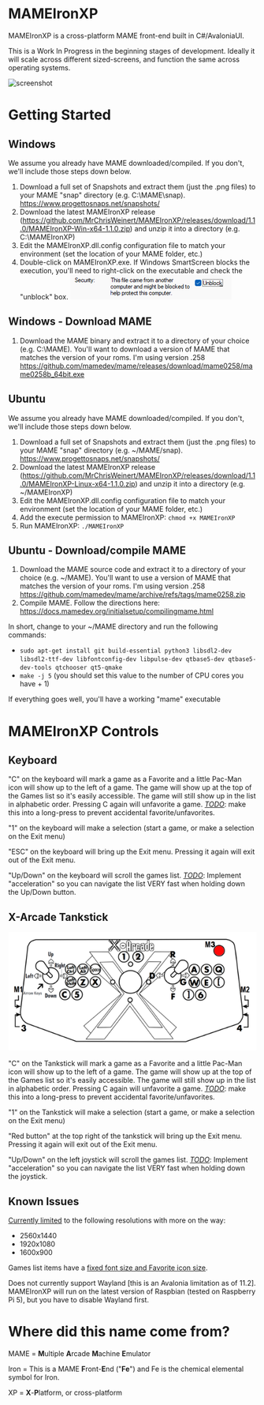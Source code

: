 # MAMEIronXP
MAMEIronXP is a cross-platform MAME front-end built in C#/AvaloniaUI.

This is a Work In Progress in the beginning stages of development.
Ideally it will scale across different sized-screens, and function the same across operating systems.

![screenshot](https://github.com/MrChrisWeinert/MAMEIronXP/blob/main/Assets/Animation.gif?raw=true)

# Getting Started
## Windows
We assume you already have MAME downloaded/compiled. If you don't, we'll include those steps down below.
1) Download a full set of Snapshots and extract them (just the .png files) to your MAME "snap" directory (e.g. C:\MAME\snap). https://www.progettosnaps.net/snapshots/
2) Download the latest MAMEIronXP release (https://github.com/MrChrisWeinert/MAMEIronXP/releases/download/1.1.0/MAMEIronXP-Win-x64-1.1.0.zip) and unzip it into a directory (e.g. C:\MAMEIronXP)
3) Edit the MAMEIronXP.dll.config configuration file to match your environment (set the location of your MAME folder, etc.)
4) Double-click on MAMEIronXP.exe. If Windows SmartScreen blocks the execution, you'll need to right-click on the executable and check the "unblock" box.
![screenshot](https://github.com/MrChrisWeinert/MAMEIronXP/blob/main/Assets/SmartScreen.png?raw=true)


## Windows - Download MAME
1) Download the MAME binary and extract it to a directory of your choice (e.g. C:\MAME). You'll want to download a version of MAME that matches the version of your roms. I'm using version .258
https://github.com/mamedev/mame/releases/download/mame0258/mame0258b_64bit.exe

## Ubuntu
We assume you already have MAME downloaded/compiled. If you don't, we'll include those steps down below.
1) Download a full set of Snapshots and extract them (just the .png files) to your MAME "snap" directory (e.g. ~/MAME/snap). https://www.progettosnaps.net/snapshots/
2) Download the latest MAMEIronXP release (https://github.com/MrChrisWeinert/MAMEIronXP/releases/download/1.1.0/MAMEIronXP-Linux-x64-1.1.0.zip) and unzip it into a directory (e.g. ~/MAMEIronXP)
3) Edit the MAMEIronXP.dll.config configuration file to match your environment (set the location of your MAME folder, etc.)
4) Add the execute permission to MAMEIronXP: ```chmod +x MAMEIronXP```
5) Run MAMEIronXP: ```./MAMEIronXP```

## Ubuntu - Download/compile MAME
1) Download the MAME source code and extract it to a directory of your choice (e.g. ~/MAME). You'll want to use a version of MAME that matches the version of your roms. I'm using version .258
https://github.com/mamedev/mame/archive/refs/tags/mame0258.zip
2) Compile MAME. Follow the directions here: https://docs.mamedev.org/initialsetup/compilingmame.html 

In short, change to your ~/MAME directory and run the following commands:
  -  ```sudo apt-get install git build-essential python3 libsdl2-dev libsdl2-ttf-dev libfontconfig-dev libpulse-dev qtbase5-dev qtbase5-dev-tools qtchooser qt5-qmake```
  -  ```make -j 5``` (you should set this value to the number of CPU cores you have + 1)
 

  If everything goes well, you'll have a working "mame" executable


# MAMEIronXP Controls
## Keyboard
"C" on the keyboard will mark a game as a Favorite and a little Pac-Man icon will show up to the left of a game. The game will show up at the top of the Games list so it's easily accessible. The game will still show up in the list in alphabetic order. Pressing C again will unfavorite a game.
[_TODO_](https://github.com/MrChrisWeinert/MAMEIronXP/issues/12): make this into a long-press to prevent accidental favorite/unfavorites.

"1" on the keyboard will make a selection (start a game, or make a selection on the Exit menu)

"ESC" on the keyboard will bring up the Exit menu. Pressing it again will exit out of the Exit menu.

"Up/Down" on the keyboard will scroll the games list.
[_TODO_](https://github.com/MrChrisWeinert/MAMEIronXP/issues/13): Implement "acceleration" so you can navigate the list VERY fast when holding down the Up/Down button.


## X-Arcade Tankstick
![screenshot](https://github.com/MrChrisWeinert/MAMEIronXP/blob/main/Assets/X-Arcade-Tankstick.png?raw=true)

"C" on the Tankstick will mark a game as a Favorite and a little Pac-Man icon will show up to the left of a game. The game will show up at the top of the Games list so it's easily accessible. The game will still show up in the list in alphabetic order. Pressing C again will unfavorite a game.
[_TODO_](https://github.com/MrChrisWeinert/MAMEIronXP/issues/12): make this into a long-press to prevent accidental favorite/unfavorites.

"1" on the Tankstick will make a selection (start a game, or make a selection on the Exit menu)

"Red button" at the top right of the tankstick will bring up the Exit menu. Pressing it again will exit out of the Exit menu.

"Up/Down" on the left joystick will scroll the games list.
[_TODO_](https://github.com/MrChrisWeinert/MAMEIronXP/issues/13): Implement "acceleration" so you can navigate the list VERY fast when holding down the joystick.


## Known Issues
[Currently limited](https://github.com/MrChrisWeinert/MAMEIronXP/issues/7) to the following resolutions with more on the way:
- 2560x1440
- 1920x1080
- 1600x900


Games list items have a [fixed font size and Favorite icon size](https://github.com/MrChrisWeinert/MAMEIronXP/issues/7).

Does not currently support Wayland [this is an Avalonia limitation as of 11.2]. MAMEIronXP will run on the latest version of Raspbian (tested on Raspberry Pi 5), but you have to disable Wayland first.


# Where did this name come from?
MAME = **M**ultiple **A**rcade **M**achine **E**mulator

Iron = This is a MAME **F**ront-**E**nd ("**Fe**") and Fe is the chemical elemental symbol for Iron.

XP = **X**-**P**latform, or cross-platform
